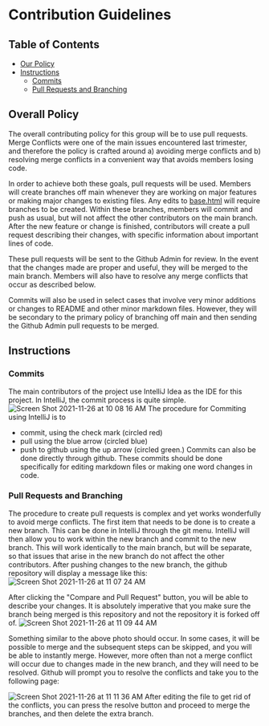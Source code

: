 


# Contribution Guidelines
## Table of Contents
- [Our Policy](#overall-policy)
- [Instructions](#instructions)
    - [Commits](#commits)
    - [Pull Requests and Branching](#pull-requests-and-branching)


## Overall Policy
The overall contributing policy for this group will be to use pull requests. Merge Conflicts were one of the main issues encountered last trimester, and therefore the policy is crafted around a) avoiding merge conflicts and b) resolving merge conflicts in a convenient way that avoids members losing code.

In order to achieve both these goals, pull requests will be used. Members will create branches off main whenever they are working on major features or making major changes to existing files. Any edits to [base.html](https://github.com/SimonBrunzell/flask_portfolio/blob/main/templates/layouts/base.html) will require branches to be created. Within these branches, members will commit and push as usual, but will not affect the other contributors on the main branch. After the new feature or change is finished, contributors will create a pull request describing their changes, with specific information about important lines of code.

These pull requests will be sent to the Github Admin for review. In the event that the changes made are proper and useful, they will be merged to the main branch. Members will also have to resolve any merge conflicts that occur as described below.

Commits will also be used in select cases that involve very minor additions or changes to README and other minor markdown files. However, they will be secondary to the primary policy of branching off main and then sending the Github Admin pull requests to be merged.


## Instructions
### Commits
The main contributors of the project use IntelliJ Idea as the IDE for this project. In IntelliJ, the commit process is quite simple.
![Screen Shot 2021-11-26 at 10 08 16 AM](https://user-images.githubusercontent.com/70538669/143618406-d66ba2f6-492b-4267-a850-ce4d2a7a927d.png)
The procedure for Commiting using IntelliJ is to
- commit, using the check mark (circled red)
- pull using the blue arrow (circled blue)
- push to github using the up arrow (circled green.)
  Commits can also be done directly through github. These commits should be done specifically for editing markdown files or making one word changes in code.

### Pull Requests and Branching
The procedure to create pull requests is complex and yet works wonderfully to avoid merge conflicts. The first item that needs to be done is to create a new branch. This can be done in IntelliJ through the git menu. IntelliJ will then allow you to work within the new branch and commit to the new branch. This will work identically to the main branch, but will be separate, so that issues that arise in the new branch do not affect the other contributors. After pushing changes to the new branch, the github repository will display a message like this:
![Screen Shot 2021-11-26 at 11 07 24 AM](https://user-images.githubusercontent.com/70538669/143622847-6ab0afe1-d098-457a-b857-8235bcd516b6.png)

After clicking the "Compare and Pull Request" button, you will be able to describe your changes. It is absolutely imperative that you make sure the branch being merged is this repository and not the repository it is forked off of.
![Screen Shot 2021-11-26 at 11 09 44 AM](https://user-images.githubusercontent.com/70538669/143623005-497625f3-771d-4a9d-bf9e-107ec0eb15ee.png)

Something similar to the above photo should occur. In some cases, it will be possible to merge and the subsequent steps can be skipped, and you will be able to instantly merge. However, more often than not a merge conflict will occur due to changes made in the new branch, and they will need to be resolved. Github will prompt you to resolve the conflicts and take you to the following page:

![Screen Shot 2021-11-26 at 11 11 36 AM](https://user-images.githubusercontent.com/70538669/143623091-7812fc7c-de95-4a23-8c99-9ddc2e54bb94.png)
After editing the file to get rid of the conflicts, you can press the resolve button and proceed to merge the branches, and then delete the extra branch. 


